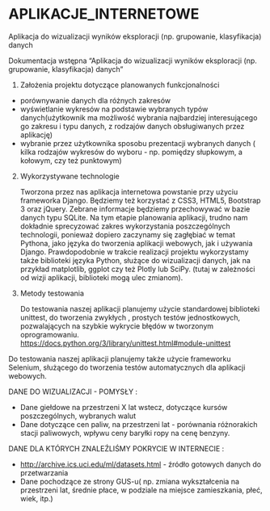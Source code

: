# APLIKACJE_INTERNETOWE
Aplikacja do wizualizacji wyników eksploracji (np. grupowanie, klasyfikacja) danych

Dokumentacja wstępna 
“Aplikacja do wizualizacji wyników eksploracji (np. grupowanie, klasyfikacja) danych”

1. Założenia projektu dotyczące planowanych funkcjonalności 

- porównywanie danych dla różnych zakresów
- wyświetlanie wykresów na podstawie wybranych typów danych(użytkownik ma możliwość wybrania najbardziej interesującego go zakresu i typu danych, z rodzajów danych obsługiwanych przez aplikację)
- wybranie przez użytkownika sposobu prezentacji wybranych danych ( kilka rodzajów wykresów do wyboru - np. pomiędzy słupkowym, a kołowym, czy też punktowym)



2. Wykorzystywane technologie

	Tworzona przez nas aplikacja internetowa powstanie przy użyciu frameworka Django. Będziemy też korzystać z CSS3, HTML5, Bootstrap 3 oraz jQuery. Zebrane informacje będziemy przechowywać w bazie danych typu SQLite.
	Na tym etapie planowania aplikacji, trudno nam dokładnie sprecyzować zakres wykorzystania poszczególnych technologii, ponieważ dopiero zaczynamy się zagłębiać w temat Pythona, jako języka do tworzenia aplikacji webowych, jak i używania Django. 
 Prawdopodobnie w trakcie realizacji projektu wykorzystamy także biblioteki języka Python, służące do wizualizacji danych, jak na przykład matplotlib, ggplot czy też Plotly lub SciPy. (tutaj w zależności od wizji aplikacji, biblioteki mogą ulec zmianom). 

3. Metody testowania

	Do testowania naszej aplikacji planujemy użycie standardowej biblioteki unittest, do tworzenia zwykłych , prostych testów jednostkowych, pozwalających na szybkie wykrycie błędów w tworzonym oprogramowaniu. https://docs.python.org/3/library/unittest.html#module-unittest

 Do testowania naszej aplikacji planujemy także użycie frameworku Selenium, służącego do tworzenia testów automatycznych dla aplikacji webowych. 


 DANE DO WIZUALIZACJI - POMYSŁY : 

- Dane giełdowe na przestrzeni X lat wstecz, dotyczące kursów poszczególnych, wybranych walut
- Dane dotyczące cen paliw, na przestrzeni lat - porównania różnorakich stacji paliwowych, wpływu ceny baryłki ropy na cenę benzyny.


 DANE DLA KTÓRYCH ZNALEŹLIŚMY POKRYCIE W INTERNECIE :
 
- http://archive.ics.uci.edu/ml/datasets.html - źródło gotowych danych do przetwarzania
- Dane pochodzące ze strony GUS-u( np. zmiana wykształcenia na przestrzeni lat, średnie płace, w podziale na miejsce zamieszkania, płeć, wiek, itp.)	
